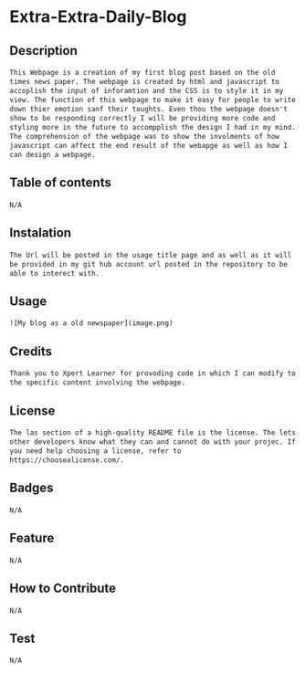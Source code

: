 # Extra-Extra-Daily-Blog

## Description

    This Webpage is a creation of my first blog post based on the old times news paper. The webpage is created by html and javascript to accoplish the input of inforamtion and the CSS is to style it in my view. The function of this webpage to make it easy for people to write down thier emotion sanf their toughts. Even thou the webpage doesn't show to be responding correctly I will be providing more code and styling more in the future to accompplish the design I had in my mind. The comprehension of the webpage was to show the involments of how javascript can affect the end result of the webapge as well as how I can design a webpage.

## Table of contents

    N/A

## Instalation 

    The Url will be posted in the usage title page and as well as it will be provided in my git hub account url posted in the repository to be able to interect with.

## Usage

    ![My blog as a old newspaper](image.png)

## Credits
    
    Thank you to Xpert Learner for provoding code in which I can modify to the specific content involving the webpage.

## License

    The las section of a high-quality README file is the license. The lets other developers know what they can and cannot do with your projec. If you need help choosing a license, refer to https://choosealicense.com/. 

## Badges

    N/A

## Feature

    N/A

## How to Contribute

    N/A

## Test

    N/A

